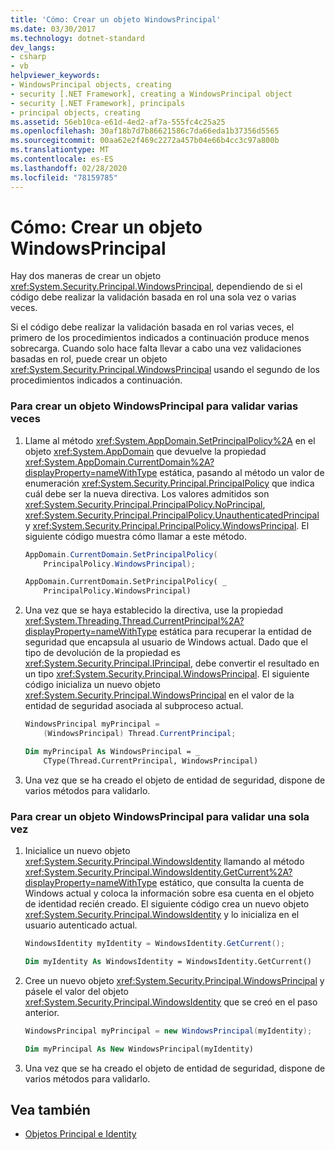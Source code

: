 ```yaml
---
title: 'Cómo: Crear un objeto WindowsPrincipal'
ms.date: 03/30/2017
ms.technology: dotnet-standard
dev_langs:
- csharp
- vb
helpviewer_keywords:
- WindowsPrincipal objects, creating
- security [.NET Framework], creating a WindowsPrincipal object
- security [.NET Framework], principals
- principal objects, creating
ms.assetid: 56eb10ca-e61d-4ed2-af7a-555fc4c25a25
ms.openlocfilehash: 30af18b7d7b86621586c7da66eda1b37356d5565
ms.sourcegitcommit: 00aa62e2f469c2272a457b04e66b4cc3c97a800b
ms.translationtype: MT
ms.contentlocale: es-ES
ms.lasthandoff: 02/28/2020
ms.locfileid: "78159785"
---
```

# <a name="how-to-create-a-windowsprincipal-object"></a>Cómo: Crear un objeto WindowsPrincipal
Hay dos maneras de crear un objeto <xref:System.Security.Principal.WindowsPrincipal>, dependiendo de si el código debe realizar la validación basada en rol una sola vez o varias veces.  
  
 Si el código debe realizar la validación basada en rol varias veces, el primero de los procedimientos indicados a continuación produce menos sobrecarga. Cuando solo hace falta llevar a cabo una vez validaciones basadas en rol, puede crear un objeto <xref:System.Security.Principal.WindowsPrincipal> usando el segundo de los procedimientos indicados a continuación.  
  
### <a name="to-create-a-windowsprincipal-object-for-repeated-validation"></a>Para crear un objeto WindowsPrincipal para validar varias veces  
  
1. Llame al método <xref:System.AppDomain.SetPrincipalPolicy%2A> en el objeto <xref:System.AppDomain> que devuelve la propiedad <xref:System.AppDomain.CurrentDomain%2A?displayProperty=nameWithType> estática, pasando al método un valor de enumeración <xref:System.Security.Principal.PrincipalPolicy> que indica cuál debe ser la nueva directiva. Los valores admitidos son <xref:System.Security.Principal.PrincipalPolicy.NoPrincipal>, <xref:System.Security.Principal.PrincipalPolicy.UnauthenticatedPrincipal> y <xref:System.Security.Principal.PrincipalPolicy.WindowsPrincipal>. El siguiente código muestra cómo llamar a este método.  
  
    ```csharp  
    AppDomain.CurrentDomain.SetPrincipalPolicy(  
        PrincipalPolicy.WindowsPrincipal);  
    ```  
  
    ```vb  
    AppDomain.CurrentDomain.SetPrincipalPolicy( _  
        PrincipalPolicy.WindowsPrincipal)  
    ```  
  
2. Una vez que se haya establecido la directiva, use la propiedad <xref:System.Threading.Thread.CurrentPrincipal%2A?displayProperty=nameWithType> estática para recuperar la entidad de seguridad que encapsula al usuario de Windows actual. Dado que el tipo de devolución de la propiedad es <xref:System.Security.Principal.IPrincipal>, debe convertir el resultado en un tipo <xref:System.Security.Principal.WindowsPrincipal>. El siguiente código inicializa un nuevo objeto <xref:System.Security.Principal.WindowsPrincipal> en el valor de la entidad de seguridad asociada al subproceso actual.  
  
    ```csharp  
    WindowsPrincipal myPrincipal =
        (WindowsPrincipal) Thread.CurrentPrincipal;  
    ```  
  
    ```vb  
    Dim myPrincipal As WindowsPrincipal = _  
        CType(Thread.CurrentPrincipal, WindowsPrincipal)
    ```  
  
3. Una vez que se ha creado el objeto de entidad de seguridad, dispone de varios métodos para validarlo.  
  
### <a name="to-create-a-windowsprincipal-object-for-a-single-validation"></a>Para crear un objeto WindowsPrincipal para validar una sola vez  
  
1. Inicialice un nuevo objeto <xref:System.Security.Principal.WindowsIdentity> llamando al método <xref:System.Security.Principal.WindowsIdentity.GetCurrent%2A?displayProperty=nameWithType> estático, que consulta la cuenta de Windows actual y coloca la información sobre esa cuenta en el objeto de identidad recién creado. El siguiente código crea un nuevo objeto <xref:System.Security.Principal.WindowsIdentity> y lo inicializa en el usuario autenticado actual.  
  
    ```csharp  
    WindowsIdentity myIdentity = WindowsIdentity.GetCurrent();  
    ```  
  
    ```vb  
    Dim myIdentity As WindowsIdentity = WindowsIdentity.GetCurrent()  
    ```  
  
2. Cree un nuevo objeto <xref:System.Security.Principal.WindowsPrincipal> y pásele el valor del objeto <xref:System.Security.Principal.WindowsIdentity> que se creó en el paso anterior.  
  
    ```csharp  
    WindowsPrincipal myPrincipal = new WindowsPrincipal(myIdentity);  
    ```  
  
    ```vb  
    Dim myPrincipal As New WindowsPrincipal(myIdentity)  
    ```  
  
3. Una vez que se ha creado el objeto de entidad de seguridad, dispone de varios métodos para validarlo.  
  
## <a name="see-also"></a>Vea también

- [Objetos Principal e Identity](../../../docs/standard/security/principal-and-identity-objects.md)
